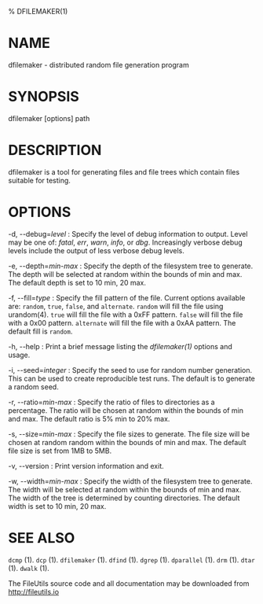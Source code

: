 % DFILEMAKER(1)

# NAME

dfilemaker - distributed random file generation program

# SYNOPSIS

dfilemaker [options] path

# DESCRIPTION
dfilemaker is a tool for generating files and file trees which contain files
suitable for testing.

# OPTIONS

-d, \--debug=*level*
:   Specify the level of debug information to output. Level may be one of:
    *fatal*, *err*, *warn*, *info*, or *dbg*. Increasingly verbose debug
    levels include the output of less verbose debug levels.

-e, \--depth=*min*-*max*
:   Specify the depth of the filesystem tree to generate. The depth will be
    selected at random within the bounds of min and max. The default depth
    is set to 10 min, 20 max.

-f, \--fill=*type*
:   Specify the fill pattern of the file. Current options available are:
    `random`, `true`, `false`, and `alternate`. `random` will fill the file
    using urandom(4). `true` will fill the file with a 0xFF pattern. `false`
    will fill the file with a 0x00 pattern. `alternate` will fill the file
    with a 0xAA pattern. The default fill is `random`.

-h, \--help
:   Print a brief message listing the *dfilemaker(1)* options and usage.

-i, \--seed=*integer*
:   Specify the seed to use for random number generation. This can be used to
    create reproducible test runs. The default is to generate a random seed.

-r, \--ratio=*min*-*max*
:   Specify the ratio of files to directories as a percentage. The ratio will
    be chosen at random within the bounds of min and max. The default ratio
    is 5% min to 20% max.

-s, \--size=*min*-*max*
:   Specify the file sizes to generate. The file size will be chosen at random
    random within the bounds of min and max. The default file size is set from
    1MB to 5MB.

-v, \--version
:   Print version information and exit.

-w, \--width=*min*-*max*
:   Specify the width of the filesystem tree to generate. The width will be
    selected at random within the bounds of min and max. The width of the
    tree is determined by counting directories. The default width is set to
    10 min, 20 max.

# SEE ALSO

`dcmp` (1).
`dcp` (1).
`dfilemaker` (1).
`dfind` (1).
`dgrep` (1).
`dparallel` (1).
`drm` (1).
`dtar` (1).
`dwalk` (1).

The FileUtils source code and all documentation may be downloaded from
<http://fileutils.io>
